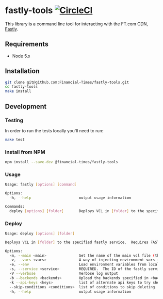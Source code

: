 # fastly-tools [![CircleCI](https://circleci.com/gh/Financial-Times/fastly-tools.svg?style=svg&circle-token=33bcf2eb98fe2e875cc66de93d7e4a50369c952d)](https://circleci.com/gh/Financial-Times/fastly-tools)

This library is a command line tool for interacting with the FT.com CDN, [Fastly](https://www.fastly.com/).


## Requirements

* Node 5.x


## Installation

```sh
git clone git@github.com:Financial-Times/fastly-tools.git
cd fastly-tools
make install
```


## Development

### Testing

In order to run the tests locally you'll need to run:

```sh
make test
```

### Install from NPM

```sh
npm install --save-dev @financial-times/fastly-tools
```

### Usage

```sh
Usage: fastly [options] [command]

Options:
  -h, --help                      output usage information

Commands:
  deploy [options] [folder]       Deploys VCL in [folder] to the specified fastly service.  Requires FASTLY_APIKEY env var
```

### Deploy

```sh
Usage: deploy [options] [folder]

Deploys VCL in [folder] to the specified fastly service.  Requires FASTLY_APIKEY env var

Options:
  -m, --main <main>               Set the name of the main vcl file (the entry point).  Defaults to "main.vcl"
  -v, --vars <vars>               A way of injecting environment vars into the VCL.  So if you pass --vars AUTH_KEY,FOO the values {$AUTH_KEY} and ${FOO} in the vcl will be replaced with the values of the environment variable.  If you include SERVICEID it will be populated with the current --service option
  -e, --env                       Load environment variables from local .env file (use when deploying from a local machine
  -s, --service <service>         REQUIRED.  The ID of the fastly service to deploy to.
  -V --verbose                    Verbose log output
  -b --backends <backends>        Upload the backends specified in <backends> via the api
  -k --api-keys <keys>            list of alternate api keys to try should the key stored in process.env.FASTLY_API_KEY hit its rate limit
  --skip-conditions <conditions>  list of conditions to skip deleting
  -h, --help                      output usage information
```
